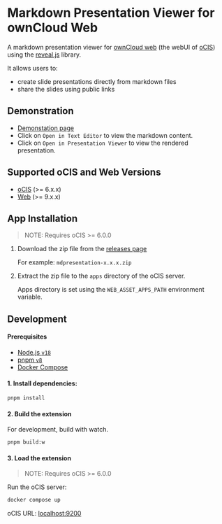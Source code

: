 # Markdown Presentation Viewer for ownCloud Web

A markdown presentation viewer for [ownCloud web](https://github.com/owncloud/web/) (the webUI of [oCIS](https://github.com/owncloud/ocis/)) using the [reveal.js](https://revealjs.com/) library.

It allows users to:

- create slide presentations directly from markdown files
- share the slides using public links

## Demonstration

- [Demonstation page](https://ocis.in-nepal.de/files/link/public/bdSEsErbfGKoOIt?fileId=bdSEsErbfGKoOIt&files-public-link-view-mode=resource-table)
- Click on `Open in Text Editor` to view the markdown content.
- Click on `Open in Presentation Viewer` to view the rendered presentation.

## Supported oCIS and Web Versions

- [oCIS](https://github.com/owncloud/ocis) (>= 6.x.x)
- [Web](https://nodejs.org/en/) (>= 9.x.x)

## App Installation

> NOTE: Requires oCIS >= 6.0.0

1. Download the zip file from the [releases page](https://github.com/JankariTech/web-app-presentation-viewer/releases)

   For example: `mdpresentation-x.x.x.zip`

2. Extract the zip file to the `apps` directory of the oCIS server.

   Apps directory is set using the `WEB_ASSET_APPS_PATH` environment variable.

## Development

#### Prerequisites

- [Node.js `v18`](https://nodejs.org/en/)
- [pnpm `v8`](https://pnpm.io/)
- [Docker Compose](https://docs.docker.com/compose/)

#### 1. Install dependencies:

```bash
pnpm install
```

#### 2. Build the extension

For development, build with watch.

```bash
pnpm build:w
```

#### 3. Load the extension

> NOTE: Requires oCIS >= 6.0.0

Run the oCIS server:

```bash
docker compose up
```

oCIS URL: [localhost:9200](https://localhost:9200)
